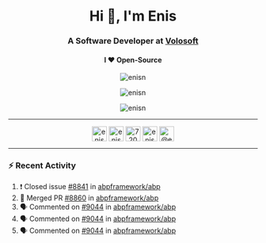 <h1 align="center">Hi 👋, I'm Enis</h1>
<h3 align="center">A Software Developer at <a href="/volosoft">Volosoft</a></h3>

<h4 align="center"> I ❤ Open-Source</h4>

<p align="center"> <img src="https://komarev.com/ghpvc/?username=enisn" alt="enisn" /> </p>

<p align="center">
<img src="https://github-readme-stats.vercel.app/api/top-langs/?username=enisn&layout=compact" alt="enisn" />
</p>

<p align="center">
<img src="https://github-readme-stats.vercel.app/api?username=enisn&show_icons=true" alt="enisn" />
</p>

<hr />

<p align="center">
<a href="https://dev.to/enisn" target="blank"><img align="center" src="https://cdn.jsdelivr.net/npm/simple-icons@3.0.1/icons/dev-dot-to.svg" alt="enisn" height="30" width="30" /></a>
<a href="https://twitter.com/enisnecipoglu" target="blank"><img align="center" src="https://cdn.jsdelivr.net/npm/simple-icons@3.0.1/icons/twitter.svg" alt="enisnecipoglu" height="30" width="30" /></a>
<a href="https://stackoverflow.com/users/7200126" target="blank"><img align="center" src="https://cdn.jsdelivr.net/npm/simple-icons@3.0.1/icons/stackoverflow.svg" alt="7200126" height="30" width="30" /></a>
<a href="https://instagram.com/enisnecipoglu" target="blank"><img align="center" src="https://cdn.jsdelivr.net/npm/simple-icons@3.0.1/icons/instagram.svg" alt="enisnecipoglu" height="30" width="30" /></a>
<a href="https://medium.com/@enis.necipoglu" target="blank"><img align="center" src="https://cdn.jsdelivr.net/npm/simple-icons@3.0.1/icons/medium.svg" alt="@enis.necipoglu" height="30" width="30" /></a>
</p>

<hr />

### :zap: Recent Activity

<!--START_SECTION:activity-->
1. ❗️ Closed issue [#8841](https://github.com/abpframework/abp/issues/8841) in [abpframework/abp](https://github.com/abpframework/abp)
2. 🎉 Merged PR [#8860](https://github.com/abpframework/abp/pull/8860) in [abpframework/abp](https://github.com/abpframework/abp)
3. 🗣 Commented on [#9044](https://github.com/abpframework/abp/issues/9044) in [abpframework/abp](https://github.com/abpframework/abp)
4. 🗣 Commented on [#9044](https://github.com/abpframework/abp/issues/9044) in [abpframework/abp](https://github.com/abpframework/abp)
5. 🗣 Commented on [#9044](https://github.com/abpframework/abp/issues/9044) in [abpframework/abp](https://github.com/abpframework/abp)
<!--END_SECTION:activity-->
